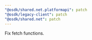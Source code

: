 ```yaml
---
"@osdk/shared.net.platformapi": patch
"@osdk/legacy-client": patch
"@osdk/shared.net": patch
---
```


Fix fetch functions.
